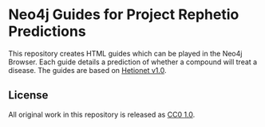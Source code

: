 # Neo4j Guides for Project Rephetio Predictions

This repository creates HTML guides which can be played in the Neo4j Browser. Each guide details a prediction of whether a compound will treat a disease. The guides are based on [Hetionet v1.0](https://github.com/dhimmel/hetionet).

## License

All original work in this repository is released as [CC0 1.0](https://creativecommons.org/publicdomain/zero/1.0/ "CC0 1.0 Universal Public Domain Dedication").
